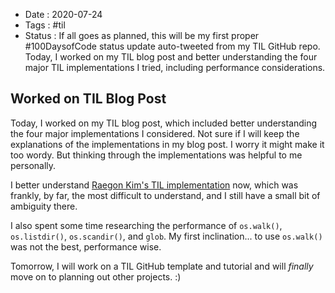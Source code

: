 - Date : 2020-07-24
- Tags : #til
- Status : If all goes as planned, this will be my first proper #100DaysofCode status update auto-tweeted from my TIL GitHub repo. Today, I worked on my TIL blog post and better understanding the four major TIL implementations I tried, including performance considerations.  

## Worked on TIL Blog Post

Today, I worked on my TIL blog post, which included better understanding the four major implementations I considered. Not sure if I will keep the explanations of the implementations in my blog post. I worry it might make it too wordy. But thinking through the implementations was helpful to me personally. 

I better understand [Raegon Kim's TIL implementation](https://github.com/raycon/til/) now, which was frankly, by far, the most difficult to understand, and I still have a small bit of ambiguity there.

I also spent some time researching the performance of `os.walk()`, `os.listdir()`, `os.scandir()`, and `glob`. My first inclination... to use `os.walk()` was not the best, performance wise.

Tomorrow, I will work on a TIL GitHub template and tutorial and will *finally* move on to planning out other projects. :)
